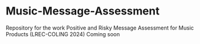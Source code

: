 # Music-Message-Assessment
Repository for the work Positive and Risky Message Assessment for Music Products (LREC-COLING 2024)
Coming soon
